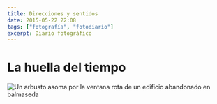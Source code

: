 ```yaml
---
title: Direcciones y sentidos
date: 2015-05-22 22:08
tags: ["fotografía", "fotodiario"]
excerpt: Diario fotográfico
---
```


# La huella del tiempo

<img src="~@images/la-huella-del-tiempo.jpg" alt="Un arbusto asoma por la ventana rota de un edificio abandonado en balmaseda" />
